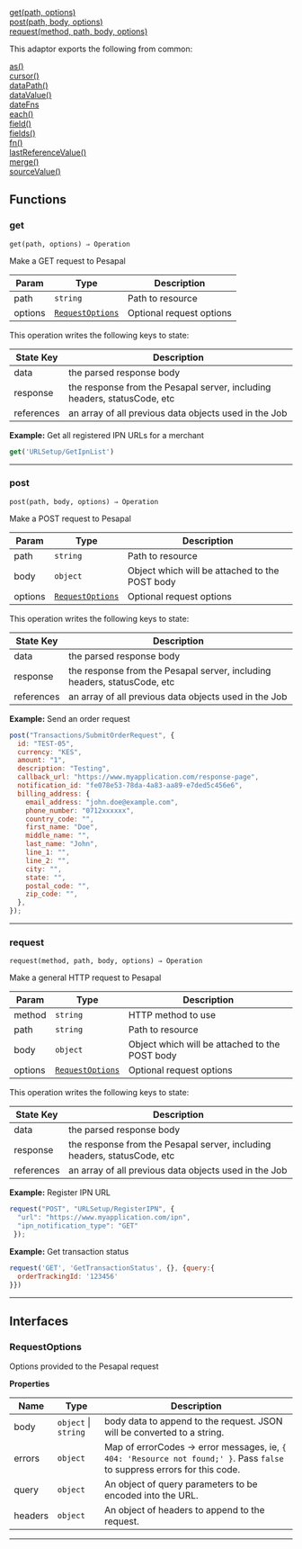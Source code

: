 <dl>
<dt>
    <a href="#get">get(path, options)</a></dt>
<dt>
    <a href="#post">post(path, body, options)</a></dt>
<dt>
    <a href="#request">request(method, path, body, options)</a></dt>
</dl>


This adaptor exports the following from common:
<dl>
<dt>
    <a href="/adaptors/packages/common-docs#as">as()</a>
</dt>
<dt>
    <a href="/adaptors/packages/common-docs#cursor">cursor()</a>
</dt>
<dt>
    <a href="/adaptors/packages/common-docs#datapath">dataPath()</a>
</dt>
<dt>
    <a href="/adaptors/packages/common-docs#datavalue">dataValue()</a>
</dt>
<dt>
    <a href="/adaptors/packages/common-docs#datefns">dateFns</a>
</dt>
<dt>
    <a href="/adaptors/packages/common-docs#each">each()</a>
</dt>
<dt>
    <a href="/adaptors/packages/common-docs#field">field()</a>
</dt>
<dt>
    <a href="/adaptors/packages/common-docs#fields">fields()</a>
</dt>
<dt>
    <a href="/adaptors/packages/common-docs#fn">fn()</a>
</dt>
<dt>
    <a href="/adaptors/packages/common-docs#lastreferencevalue">lastReferenceValue()</a>
</dt>
<dt>
    <a href="/adaptors/packages/common-docs#merge">merge()</a>
</dt>
<dt>
    <a href="/adaptors/packages/common-docs#sourcevalue">sourceValue()</a>
</dt></dl>

## Functions
### get

<p><code>get(path, options) ⇒ Operation</code></p>

Make a GET request to Pesapal


| Param | Type | Description |
| --- | --- | --- |
| path | <code>string</code> | Path to resource |
| options | [<code>RequestOptions</code>](#requestoptions) | Optional request options |

This operation writes the following keys to state:

| State Key | Description |
| --- | --- |
| data | the parsed response body |
| response | the response from the Pesapal server, including headers, statusCode, etc |
| references | an array of all previous data objects used in the Job |

**Example:** Get all registered IPN URLs for a merchant
```js
get('URLSetup/GetIpnList')
```

* * *

### post

<p><code>post(path, body, options) ⇒ Operation</code></p>

Make a POST request to Pesapal


| Param | Type | Description |
| --- | --- | --- |
| path | <code>string</code> | Path to resource |
| body | <code>object</code> | Object which will be attached to the POST body |
| options | [<code>RequestOptions</code>](#requestoptions) | Optional request options |

This operation writes the following keys to state:

| State Key | Description |
| --- | --- |
| data | the parsed response body |
| response | the response from the Pesapal server, including headers, statusCode, etc |
| references | an array of all previous data objects used in the Job |

**Example:** Send an order request 
```js
post("Transactions/SubmitOrderRequest", {
  id: "TEST-05",
  currency: "KES",
  amount: "1",
  description: "Testing",
  callback_url: "https://www.myapplication.com/response-page",
  notification_id: "fe078e53-78da-4a83-aa89-e7ded5c456e6",
  billing_address: {
    email_address: "john.doe@example.com",
    phone_number: "0712xxxxxx",
    country_code: "",
    first_name: "Doe",
    middle_name: "",
    last_name: "John",
    line_1: "",
    line_2: "",
    city: "",
    state: "",
    postal_code: "",
    zip_code: "",
  },
});
```

* * *

### request

<p><code>request(method, path, body, options) ⇒ Operation</code></p>

Make a general HTTP request to Pesapal


| Param | Type | Description |
| --- | --- | --- |
| method | <code>string</code> | HTTP method to use |
| path | <code>string</code> | Path to resource |
| body | <code>object</code> | Object which will be attached to the POST body |
| options | [<code>RequestOptions</code>](#requestoptions) | Optional request options |

This operation writes the following keys to state:

| State Key | Description |
| --- | --- |
| data | the parsed response body |
| response | the response from the Pesapal server, including headers, statusCode, etc |
| references | an array of all previous data objects used in the Job |

**Example:** Register IPN URL
```js
request("POST", "URLSetup/RegisterIPN", {
  "url": "https://www.myapplication.com/ipn",
  "ipn_notification_type": "GET"
 });
```
**Example:** Get transaction status
```js
request('GET', 'GetTransactionStatus', {}, {query:{
  orderTrackingId: '123456'
}})
```

* * *


##  Interfaces

### RequestOptions

Options provided to the Pesapal request


**Properties**

| Name | Type | Description |
| --- | --- | --- |
| body | <code>object</code> \| <code>string</code> | body data to append to the request. JSON will be converted to a string. |
| errors | <code>object</code> | Map of errorCodes -> error messages, ie, `{ 404: 'Resource not found;' }`. Pass `false` to suppress errors for this code. |
| query | <code>object</code> | An object of query parameters to be encoded into the URL. |
| headers | <code>object</code> | An object of headers to append to the request. |


* * *

